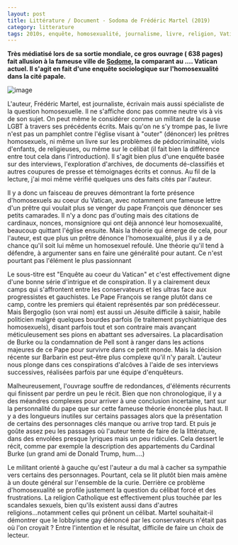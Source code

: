 ```yaml
---
layout: post
title: Littérature / Document - Sodoma de Frédéric Martel (2019)
category: litterature
tags: 2010s, enquête, homosexualité, journalisme, livre, religion, Vatican
---
```

**Très médiatisé lors de sa sortie mondiale, ce gros ouvrage ( 638 pages) fait allusion à la fameuse ville de <a href="https://fr.wikipedia.org/wiki/Sodome">Sodome</a>, la comparant au .... Vatican actuel. Il s'agit en fait d'une enquête sociologique sur l'homosexualité dans la cité papale.**

![image](https://cheziceman.files.wordpress.com/2019/03/sodoma.jpg)

L'auteur, Frédéric Martel, est journaliste, écrivain mais aussi spécialiste de la question homosexuelle. Il ne s'affiche donc pas comme neutre vis à vis de son sujet. On peut même le considérer comme un militant de la cause LGBT à travers ses précédents écrits. Mais qu'on ne s'y trompe pas, le livre n'est pas un pamphlet contre l'église visant à "outer" (dénoncer) les prêtres homosexuels, ni même un livre sur les problèmes de pédocriminalité, viols d'enfants, de religieuses, ou même sur le célibat (il fait bien la différence entre tout cela dans l'introduction). Il s'agit bien plus d'une enquête basée sur des interviews, l'exploration d'archives, de documents dé-classifiés et autres coupures de presse et témoignages écrits et connus. Au fil de la lecture, j'ai moi même vérifié quelques uns des faits cités par l'auteur.

Il y a donc un faisceau de preuves démontrant la forte présence d'homosexuels au coeur du Vatican, avec notamment une fameuse lettre d'un prêtre qui voulait plus se venger du pape François que dénoncer ses petits camarades. Il n'y a donc pas d'outing mais des citations de cardinaux, nonces, monsigniore qui ont déjà annoncé leur homosexualité, beaucoup quittant l'église ensuite. Mais la théorie qui émerge de cela, pour l'auteur, est que plus un prêtre dénonce l'homosexualité, plus il y a de chance qu'il soit lui même un homosexuel refoulé. Une théorie qu'il tend à défendre, à argumenter sans en faire une généralité pour autant. Ce n'est pourtant pas l'élément le plus passionnant 

Le sous-titre est "Enquête au coeur du Vatican" et c'est effectivement digne d'une bonne série d'intrigue et de conspiration. Il y a clairement deux camps qui s'affrontent entre les conservateurs et les ultras face aux progressistes et gauchistes. Le Pape François se range plutôt dans ce camp, contre les premiers qui étaient représentés par son prédécesseur. Mais Bergoglio (son vrai nom) est aussi un Jésuite difficile à saisir, habile politicien malgré quelques bourdes parfois (le traitement psychiatrique des homosexuels), disant parfois tout et son contraire mais avançant méticuleusement ses pions en abattant ses adversaires. La placardisation de Burke ou la condamnation de Pell sont à ranger dans les actions majeures de ce Pape pour survivre dans ce petit monde. Mais la décision récente sur Barbarin est peut-être plus complexe qu'il n'y paraît. L'auteur nous plonge dans ces conspirations d'alcôves à l'aide de ses interviews successives, réalisées parfois par une équipe d'enquêteurs. 

Malheureusement, l'ouvrage souffre de redondances, d'éléments récurrents qui finissent par perdre un peu le récit. Bien que non chronologique, il y a des méandres complexes pour arriver à une conclusion incertaine, tant sur la personnalité du pape que sur cette fameuse théorie énoncée plus haut. Il y a des longueurs inutiles sur certains passages alors que la présentation de certains des personnages clés manque ou arrive trop tard. Et puis je goûte assez peu les passages où l'auteur tente de faire de la littérature, dans des envolées presque lyriques mais un peu ridicules. Cela dessert le récit, comme par exemple la description des appartements du Cardinal Burke (un grand ami de Donald Trump, hum....) 

Le militant orienté à gauche qu'est l'auteur a du mal à cacher sa sympathie vers certains des personnages. Pourtant, cela se lit plutôt bien mais amène à un doute général sur l'ensemble de la curie. Derrière ce problème d'homosexualité se profile justement la question du célibat forcé et des frustrations. La religion Catholique est effectivement plus touchée par les scandales sexuels, bien qu'ils existent aussi dans d'autres religions...notamment celles qui prônent un célibat. Martel souhaitait-il démontrer que le lobbyisme gay dénoncé par les conservateurs n'était pas où l'on croyait ? Entre l'intention et le résultat, difficile de faire un choix de lecteur. 
